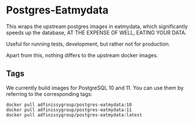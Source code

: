 # Postgres-Eatmydata

This wraps the upstream postgres images in eatmydata, which significantly
speeds up the database, AT THE EXPENSE OF WELL, EATING YOUR DATA.

Useful for running tests, development, but rather not for production.

Apart from this, nothing differs to the upstream docker images.

## Tags

We currently build images for PostgreSQL 10 and 11. You can use them by
referring to the corresponding tags:

    docker pull adfinissygroup/postgres-eatmydata:10
    docker pull adfinissygroup/postgres-eatmydata:11
    docker pull adfinissygroup/postgres-eatmydata:latest
